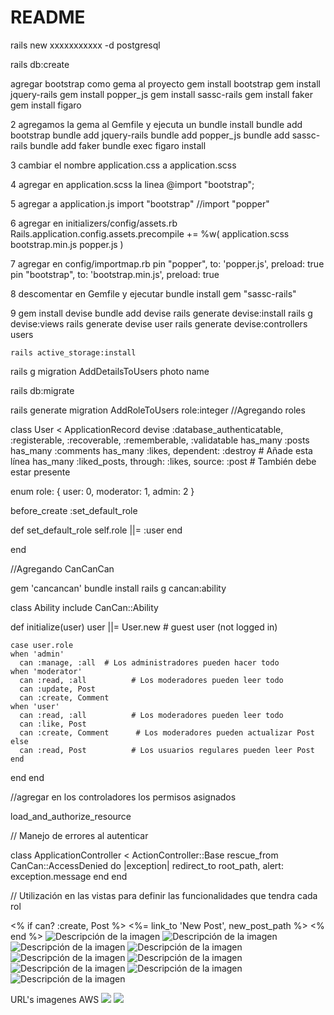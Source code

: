 # README

rails new xxxxxxxxxxx -d postgresql

rails db:create

agregar bootstrap como gema al proyecto
		gem install bootstrap
		gem install jquery-rails
		gem install popper_js
		gem install sassc-rails
		gem install faker
		gem install figaro

2  agregamos la gema al Gemfile y ejecuta un bundle install
		bundle add bootstrap
		bundle add jquery-rails
		bundle add popper_js
		bundle add sassc-rails
		bundle add faker
		bundle exec figaro install

3 cambiar el nombre 
		application.css a application.scss
	
4 agregar en application.scss la linea
		@import "bootstrap";
	
5 agregar a application.js 
		import "bootstrap"
        //import "popper"

6 agregar en initializers/config/assets.rb
		Rails.application.config.assets.precompile += %w( application.scss bootstrap.min.js popper.js )
	
7 agregar en config/importmap.rb
		pin "popper", to: 'popper.js', preload: true
		pin "bootstrap", to: 'bootstrap.min.js', preload: true
		
8 descomentar en Gemfile y ejecutar bundle install
        gem "sassc-rails"

9 gem install devise
		bundle add devise
		rails generate devise:install
		rails g devise:views
		rails generate devise user
    rails generate devise:controllers users


    rails active_storage:install

rails g migration AddDetailsToUsers photo name

rails db:migrate

rails generate migration AddRoleToUsers role:integer //Agregando roles

class User < ApplicationRecord
  devise :database_authenticatable, :registerable,
         :recoverable, :rememberable, :validatable
  has_many :posts
  has_many :comments
  has_many :likes, dependent: :destroy  # Añade esta línea
  has_many :liked_posts, through: :likes, source: :post  # También debe estar presente

  enum role: { user: 0, moderator: 1, admin: 2 }

  before_create :set_default_role

  def set_default_role
    self.role ||= :user
  end
  
end


//Agregando CanCanCan

gem 'cancancan'
bundle install
rails g cancan:ability

class Ability
  include CanCan::Ability

  def initialize(user)
    user ||= User.new # guest user (not logged in)

    case user.role
    when 'admin'
      can :manage, :all  # Los administradores pueden hacer todo
    when 'moderator'
      can :read, :all          # Los moderadores pueden leer todo
      can :update, Post
      can :create, Comment
    when 'user'
      can :read, :all          # Los moderadores pueden leer todo
      can :like, Post
      can :create, Comment      # Los moderadores pueden actualizar Post
    else
      can :read, Post          # Los usuarios regulares pueden leer Post
    end
  end
end

//agregar en los controladores los permisos asignados

 load_and_authorize_resource

// Manejo de errores al autenticar

class ApplicationController < ActionController::Base
  rescue_from CanCan::AccessDenied do |exception|
    redirect_to root_path, alert: exception.message
  end
end

// Utilización en las vistas para definir las funcionalidades que tendra cada rol

<% if can? :create, Post %>
  <%= link_to 'New Post', new_post_path %>
<% end %>
<image src="/imagenes/1.jpeg" alt="Descripción de la imagen">
<image src="/imagenes/3.jpeg" alt="Descripción de la imagen">
<image src="/imagenes/2.jpeg" alt="Descripción de la imagen">
<image src="/imagenes/4.jpeg" alt="Descripción de la imagen">
<image src="/imagenes/5.jpeg" alt="Descripción de la imagen">
<image src="/imagenes/6.jpeg" alt="Descripción de la imagen">
<image src="/imagenes/7.jpeg" alt="Descripción de la imagen">
<image src="/imagenes/8.jpeg" alt="Descripción de la imagen">
<image src="/imagenes/9.jpeg" alt="Descripción de la imagen">
 
URL's imagenes AWS
<img class="card-img-top" src="https://mascotatinder.s3.us-east-2.amazonaws.com/uploads/0b2dae8928e178f368b6d152a1367b7f--cats-meowing-kitty-cats.jpg?X-Amz-Expires=600&amp;X-Amz-Date=20241205T034639Z&amp;X-Amz-Algorithm=AWS4-HMAC-SHA256&amp;X-Amz-Credential=AKIA5FCD6MCHYN4VAALK%2F20241205%2Fus-east-2%2Fs3%2Faws4_request&amp;X-Amz-SignedHeaders=host&amp;X-Amz-Signature=119cd27d6d60cdcf5a78deb5a365a369641ee246edf3fc308d249e1dc08a946b">
<img class="card-img-top" src="https://mascotatinder.s3.us-east-2.amazonaws.com/uploads/cd4a753a-a140-450a-b8cc-e90a3dd1a6f9.jpeg?X-Amz-Expires=600&amp;X-Amz-Date=20241205T034639Z&amp;X-Amz-Algorithm=AWS4-HMAC-SHA256&amp;X-Amz-Credential=AKIA5FCD6MCHYN4VAALK%2F20241205%2Fus-east-2%2Fs3%2Faws4_request&amp;X-Amz-SignedHeaders=host&amp;X-Amz-Signature=19eb261abf11fdad35087b6e01439068a2026f242fcda810650b91c5a312a646">
